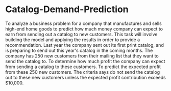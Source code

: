 # Catalog-Demand-Prediction

To analyze a business problem for a company that manufactures and sells high-end home goods to predict how much money company can expect to earn from sending out a catalog to new customers. This task will involve building the model and applying the results in order to provide a recommendation.
Last year the company sent out its first print catalog, and is preparing to send out this year's catalog in the coming months. The company has 250 new customers from their mailing list that they want to send the catalog to.
To determine how much profit the company can expect from sending a catalog to these customers. 
To predict the expected profit from these 250 new customers. The criteria says do not send the catalog out to these new customers unless the expected profit contribution exceeds $10,000.


